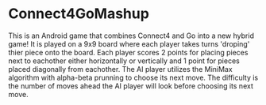 # Connect4GoMashup
This is an Android game that combines Connect4 and Go into a new hybrid game!  It is played on a 9x9 board where each player takes turns 'droping' thier piece onto the board.  Each player scores 2 points for placing pieces next to eachother either horizontally or vertically and 1 point for pieces placed diagonally from eachother.  The AI player utilizes the MiniMax algorithm with alpha-beta prunning to choose its next move.  The difficulty is the number of moves ahead the AI player will look before choosing its next move.
